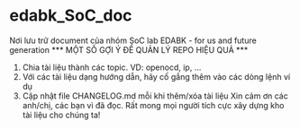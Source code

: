 # edabk_SoC_doc
Nơi lưu trữ document của nhóm SoC lab EDABK - for us and future generation
*** MỘT SỐ GỢI Ý ĐỂ QUẢN LÝ REPO HIỆU QUẢ ***
1. Chia tài liệu thành các topic. VD: openocd, ip, ...
2. Với các tài liệu dạng hướng dẫn, hãy cố gắng thêm vào các dòng lệnh ví dụ
3. Cập nhật file CHANGELOG.md mỗi khi thêm/xóa tài liệu
   Xin cảm ơn các anh/chị, các bạn vì đã đọc. Rất mong mọi người tích cực xây dựng kho tài liệu cho chúng ta!
